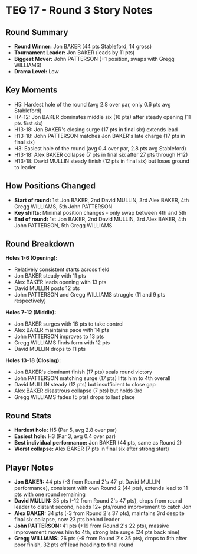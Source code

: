 # TEG 17 - Round 3 Story Notes

## Round Summary
- **Round Winner:** Jon BAKER (44 pts Stableford, 14 gross)
- **Tournament Leader:** Jon BAKER (leads by 11 pts)
- **Biggest Mover:** John PATTERSON (+1 position, swaps with Gregg WILLIAMS)
- **Drama Level:** Low

## Key Moments
- H5: Hardest hole of the round (avg 2.8 over par, only 0.6 pts avg Stableford)
- H7-12: Jon BAKER dominates middle six (16 pts) after steady opening (11 pts first six)
- H13-18: Jon BAKER's closing surge (17 pts in final six) extends lead
- H13-18: John PATTERSON matches Jon BAKER's late charge (17 pts in final six)
- H3: Easiest hole of the round (avg 0.4 over par, 2.8 pts avg Stableford)
- H13-18: Alex BAKER collapse (7 pts in final six after 27 pts through H12)
- H13-18: David MULLIN steady finish (12 pts in final six) but loses ground to leader

## How Positions Changed
- **Start of round:** 1st Jon BAKER, 2nd David MULLIN, 3rd Alex BAKER, 4th Gregg WILLIAMS, 5th John PATTERSON
- **Key shifts:** Minimal position changes - only swap between 4th and 5th
- **End of round:** 1st Jon BAKER, 2nd David MULLIN, 3rd Alex BAKER, 4th John PATTERSON, 5th Gregg WILLIAMS

## Round Breakdown
**Holes 1-6 (Opening):**
- Relatively consistent starts across field
- Jon BAKER steady with 11 pts
- Alex BAKER leads opening with 13 pts
- David MULLIN posts 12 pts
- John PATTERSON and Gregg WILLIAMS struggle (11 and 9 pts respectively)

**Holes 7-12 (Middle):**
- Jon BAKER surges with 16 pts to take control
- Alex BAKER maintains pace with 14 pts
- John PATTERSON improves to 13 pts
- Gregg WILLIAMS finds form with 12 pts
- David MULLIN drops to 11 pts

**Holes 13-18 (Closing):**
- Jon BAKER's dominant finish (17 pts) seals round victory
- John PATTERSON matching surge (17 pts) lifts him to 4th overall
- David MULLIN steady (12 pts) but insufficient to close gap
- Alex BAKER disastrous collapse (7 pts) but holds 3rd
- Gregg WILLIAMS fades (5 pts) drops to last place

## Round Stats
- **Hardest hole:** H5 (Par 5, avg 2.8 over par)
- **Easiest hole:** H3 (Par 3, avg 0.4 over par)
- **Best individual performance:** Jon BAKER (44 pts, same as Round 2)
- **Worst collapse:** Alex BAKER (7 pts in final six after strong start)

## Player Notes
- **Jon BAKER:** 44 pts (-3 from Round 2's 47-pt David MULLIN performance), consistent with own Round 2 (44 pts), extends lead to 11 pts with one round remaining
- **David MULLIN:** 35 pts (-12 from Round 2's 47 pts), drops from round leader to distant second, needs 12+ pts/round improvement to catch Jon
- **Alex BAKER:** 34 pts (-3 from Round 2's 37 pts), maintains 3rd despite final six collapse, now 23 pts behind leader
- **John PATTERSON:** 41 pts (+19 from Round 2's 22 pts), massive improvement moves him to 4th, strong late surge (24 pts back nine)
- **Gregg WILLIAMS:** 26 pts (-9 from Round 2's 35 pts), drops to 5th after poor finish, 32 pts off lead heading to final round


